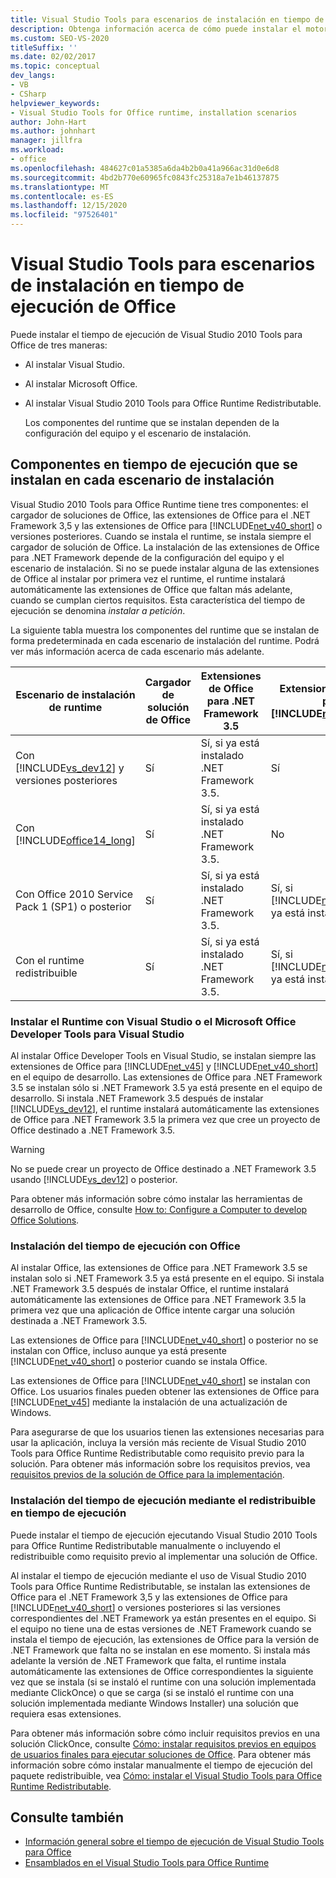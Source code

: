 ```yaml
---
title: Visual Studio Tools para escenarios de instalación en tiempo de ejecución de Office
description: Obtenga información acerca de cómo puede instalar el motor en tiempo de ejecución de Visual Studio 2010 Tools para Office. En este artículo se describen tres escenarios de instalación.
ms.custom: SEO-VS-2020
titleSuffix: ''
ms.date: 02/02/2017
ms.topic: conceptual
dev_langs:
- VB
- CSharp
helpviewer_keywords:
- Visual Studio Tools for Office runtime, installation scenarios
author: John-Hart
ms.author: johnhart
manager: jillfra
ms.workload:
- office
ms.openlocfilehash: 484627c01a5385a6da4b2b0a41a966ac31d0e6d8
ms.sourcegitcommit: 4bd2b770e60965fc0843fc25318a7e1b46137875
ms.translationtype: MT
ms.contentlocale: es-ES
ms.lasthandoff: 12/15/2020
ms.locfileid: "97526401"
---
```

# <a name="visual-studio-tools-for-office-runtime-installation-scenarios"></a>Visual Studio Tools para escenarios de instalación en tiempo de ejecución de Office
  Puede instalar el tiempo de ejecución de Visual Studio 2010 Tools para Office de tres maneras:

- Al instalar Visual Studio.

- Al instalar Microsoft Office.

- Al instalar Visual Studio 2010 Tools para Office Runtime Redistributable.

  Los componentes del runtime que se instalan dependen de la configuración del equipo y el escenario de instalación.

## <a name="runtime-components-that-are-installed-in-each-installation-scenario"></a>Componentes en tiempo de ejecución que se instalan en cada escenario de instalación
 Visual Studio 2010 Tools para Office Runtime tiene tres componentes: el cargador de soluciones de Office, las extensiones de Office para el .NET Framework 3,5 y las extensiones de Office para [!INCLUDE[net_v40_short](../sharepoint/includes/net-v40-short-md.md)] o versiones posteriores. Cuando se instala el runtime, se instala siempre el cargador de solución de Office. La instalación de las extensiones de Office para .NET Framework depende de la configuración del equipo y el escenario de instalación. Si no se puede instalar alguna de las extensiones de Office al instalar por primera vez el runtime, el runtime instalará automáticamente las extensiones de Office que faltan más adelante, cuando se cumplan ciertos requisitos. Esta característica del tiempo de ejecución se denomina *instalar a petición*.

 La siguiente tabla muestra los componentes del runtime que se instalan de forma predeterminada en cada escenario de instalación del runtime. Podrá ver más información acerca de cada escenario más adelante.

|Escenario de instalación de runtime|Cargador de solución de Office|Extensiones de Office para .NET Framework 3.5|Extensiones de Office para [!INCLUDE[net_v40_short](../sharepoint/includes/net-v40-short-md.md)]|Extensiones de Office para [!INCLUDE[net_v45](../vsto/includes/net-v45-md.md)]|
|-----------------------------------|----------------------------|--------------------------------------------------| - |---------------------------------------------------------------------------|
|Con [!INCLUDE[vs_dev12](../vsto/includes/vs-dev12-md.md)] y versiones posteriores|Sí|Sí, si ya está instalado .NET Framework 3.5.|Sí|Sí|
|Con [!INCLUDE[office14_long](../vsto/includes/office14-long-md.md)]|Sí|Sí, si ya está instalado .NET Framework 3.5.|No|No|
|Con Office 2010 Service Pack 1 (SP1) o posterior|Sí|Sí, si ya está instalado .NET Framework 3.5.|Sí, si [!INCLUDE[net_v40_short](../sharepoint/includes/net-v40-short-md.md)] ya está instalado.|No|
|Con el runtime redistribuible|Sí|Sí, si ya está instalado .NET Framework 3.5.|Sí, si [!INCLUDE[net_v40_short](../sharepoint/includes/net-v40-short-md.md)] ya está instalado.|Sí, si [!INCLUDE[net_v45](../vsto/includes/net-v45-md.md)] ya está instalado.|

### <a name="install-the-runtime-with-visual-studio-or-the-microsoft-office-developer-tools-for-visual-studio"></a>Instalar el Runtime con Visual Studio o el Microsoft Office Developer Tools para Visual Studio
 Al instalar Office Developer Tools en Visual Studio, se instalan siempre las extensiones de Office para [!INCLUDE[net_v45](../vsto/includes/net-v45-md.md)] y [!INCLUDE[net_v40_short](../sharepoint/includes/net-v40-short-md.md)] en el equipo de desarrollo. Las extensiones de Office para .NET Framework 3.5 se instalan sólo si .NET Framework 3.5 ya está presente en el equipo de desarrollo. Si instala .NET Framework 3.5 después de instalar [!INCLUDE[vs_dev12](../vsto/includes/vs-dev12-md.md)], el runtime instalará automáticamente las extensiones de Office para .NET Framework 3.5 la primera vez que cree un proyecto de Office destinado a .NET Framework 3.5.

> [!WARNING]
> No se puede crear un proyecto de Office destinado a .NET Framework 3.5 usando [!INCLUDE[vs_dev12](../vsto/includes/vs-dev12-md.md)] o posterior.

 Para obtener más información sobre cómo instalar las herramientas de desarrollo de Office, consulte [How to: Configure a Computer to develop Office Solutions](../vsto/how-to-configure-a-computer-to-develop-office-solutions.md).

### <a name="install-the-runtime-with-office"></a>Instalación del tiempo de ejecución con Office
 Al instalar Office, las extensiones de Office para .NET Framework 3.5 se instalan solo si .NET Framework 3.5 ya está presente en el equipo. Si instala .NET Framework 3.5 después de instalar Office, el runtime instalará automáticamente las extensiones de Office para .NET Framework 3.5 la primera vez que una aplicación de Office intente cargar una solución destinada a .NET Framework 3.5.

 Las extensiones de Office para [!INCLUDE[net_v40_short](../sharepoint/includes/net-v40-short-md.md)] o posterior no se instalan con Office, incluso aunque ya está presente [!INCLUDE[net_v40_short](../sharepoint/includes/net-v40-short-md.md)] o posterior cuando se instala Office.

 Las extensiones de Office para [!INCLUDE[net_v40_short](../sharepoint/includes/net-v40-short-md.md)] se instalan con Office. Los usuarios finales pueden obtener las extensiones de Office para [!INCLUDE[net_v45](../vsto/includes/net-v45-md.md)] mediante la instalación de una actualización de Windows.

 Para asegurarse de que los usuarios tienen las extensiones necesarias para usar la aplicación, incluya la versión más reciente de Visual Studio 2010 Tools para Office Runtime Redistributable como requisito previo para la solución. Para obtener más información sobre los requisitos previos, vea [requisitos previos de la solución de Office para la implementación](/previous-versions/bb608617(v=vs.110)).

### <a name="install-the-runtime-by-using-the-runtime-redistributable"></a>Instalación del tiempo de ejecución mediante el redistribuible en tiempo de ejecución
 Puede instalar el tiempo de ejecución ejecutando Visual Studio 2010 Tools para Office Runtime Redistributable manualmente o incluyendo el redistribuible como requisito previo al implementar una solución de Office.

 Al instalar el tiempo de ejecución mediante el uso de Visual Studio 2010 Tools para Office Runtime Redistributable, se instalan las extensiones de Office para el .NET Framework 3,5 y las extensiones de Office para [!INCLUDE[net_v40_short](../sharepoint/includes/net-v40-short-md.md)] o versiones posteriores si las versiones correspondientes del .NET Framework ya están presentes en el equipo. Si el equipo no tiene una de estas versiones de .NET Framework cuando se instala el tiempo de ejecución, las extensiones de Office para la versión de .NET Framework que falta no se instalan en ese momento. Si instala más adelante la versión de .NET Framework que falta, el runtime instala automáticamente las extensiones de Office correspondientes la siguiente vez que se instala (si se instaló el runtime con una solución implementada mediante ClickOnce) o que se carga (si se instaló el runtime con una solución implementada mediante Windows Installer) una solución que requiera esas extensiones.

 Para obtener más información sobre cómo incluir requisitos previos en una solución ClickOnce, consulte [Cómo: instalar requisitos previos en equipos de usuarios finales para ejecutar soluciones de Office](/previous-versions/bb608608(v=vs.110)). Para obtener más información sobre cómo instalar manualmente el tiempo de ejecución del paquete redistribuible, vea [Cómo: instalar el Visual Studio Tools para Office Runtime Redistributable](../vsto/how-to-install-the-visual-studio-tools-for-office-runtime-redistributable.md).

## <a name="see-also"></a>Consulte también
- [Información general sobre el tiempo de ejecución de Visual Studio Tools para Office](../vsto/visual-studio-tools-for-office-runtime-overview.md)
- [Ensamblados en el Visual Studio Tools para Office Runtime](../vsto/assemblies-in-the-visual-studio-tools-for-office-runtime.md)